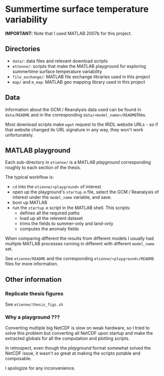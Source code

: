 # Summertime surface temperature variability

**IMPORTANT:** Note that I used MATLAB 2007b for this project.

## Directories

- `data/`: data files and relevant download scripts
- `ettenne/`: scripts that make the MATLAB playground for exploring summertime
  surface temperature variability
- `file_exchange/`: MATLAB file exchange libraries used in this project
- `map/` and `m_map`: MATLAB geo mapping library used in this project

## Data

Information about the GCM / Reanalysis data used can be found in `data/README`
and in the corresponding `data/<model_name>/README`files.

Most download scripts make `wget` request to the IRIDL website URLs - so if that
website changed its URL signature in any way, they won't work unfortunately.

## MATLAB playground

Each sub-directory in `etienne/` is a MATLAB _playground_ corresponding
roughly to each section of the thesis.

The typical workflow is:

- `cd` into the `etienne/<playground>` of interest
- open up the playground's `startup.m` file,
  select the GCM / Reanalysis of interest under the `model_name` variable,
  and save.
- boot up MATLAB
- run the `startup.m` script in the MATLAB shell. This scripts:
    + defines all the required paths
    + load up all the relevent dataset
    + trims the fields to summer-only and land-only
    + computes the anomaly fields

When comparing different the results from different models I usually had
multiple MATLAB processes running in different with different `model_name` set.

See `etienne/README` and the corresponding `etienne/<playground>/README` files
for more information.

## Other information

### Replicate thesis figures

See `etienne/thesis_figs.sh`

### Why a playground ???

Converting multiple big NetCDF is slow on weak hardware, so I tried to solve
this problem but converting all NetCDF upon startup and make the extracted
globals for all the computation and plotting scripts.

In retrospect, even though the _playground_ format somewhat solved the NetCDF
issue, it wasn't so great at making the scripts potable and composable.

I apologize for any inconvenience.
